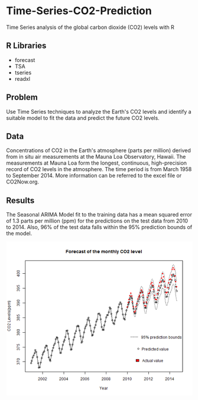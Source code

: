 # Time-Series-CO2-Prediction
Time Series analysis of the global carbon dioxide (CO2) levels with R

## R Libraries    
- forecast  
- TSA
- tseries
- readxl

## Problem
Use Time Series techniques to analyze the Earth's CO2 levels and identify a suitable model to fit the data and predict the future CO2 levels.

## Data
Concentrations of CO2 in the Earth's atmosphere (parts per million) derived from in situ air measurements at the Mauna Loa Observatory, Hawaii. The measurements at Mauna Loa form the longest, continuous, high-precision record of CO2 levels in the atmosphere. The time period is from March 1958 to September 2014. More information can be referred to the excel file or CO2Now.org.

## Results
The Seasonal ARIMA Model fit to the training data has a mean squared error of 1.3 parts per million (ppm) for the predictions on the test data from 2010 to 2014. Also, 96% of the test data falls within the 95% prediction bounds of the model.

![alt text](monthlyCO2_forecast.png "Result")





























































































































































































































































































































































































































































































































































































































































































































































































































































































































































































































































































































































































































































































































































































































































































































































































































































































































































































































































































































































































































































































































































































































































































































































































































